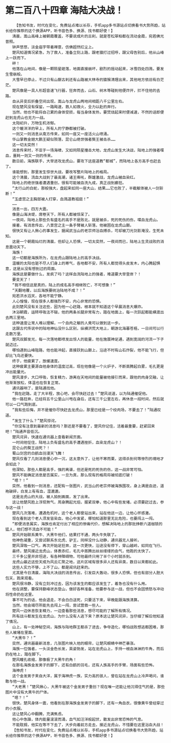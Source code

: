 # 第二百八十四章 海陆大决战！
        【告知书友，时代在变化，免费站点难以长存，手机app多书源站点切换看书大势所趋，站长给你推荐的这个换源APP，听书音色多、换源、找书都好使！】
       清晨，嵩山高峰上被朝霞覆盖，不要说成片的古刹，就是苍松翠柏都在流动金霞，宛若佛光普照。
       钟声悠悠，淡金庙宇带着禅意，仿佛超然红尘上。
       楚风知道情况紧急，为了救人，准备立刻上路，跟老猿打过招呼，跟父母告别后，他从山峰上一跃而下。
       砰！
       他落在山地间，像是一颗陨星砸落，地面直接崩坏，剧烈的摇动起来，冰雪四处四溅，要发生雪崩般。
       大雪早已停止，不过只有山巅古刹还有山路被大林寺的猿猴清理出来，其他地方依旧有白茫茫。
       楚风像是一具人形超音速飞行器，狂奔而去，山石、树木等碰到他便炸开，拦不住他的去路。
       自从异变后折叠空间出现，嵩山与龙虎山两地间相距八千公里左右。
       现在楚风没有保留，一路飚速，救人如救火，全力以赴的奔行。
       当然，他也不能将自己累的身体受损，每当身体发热，要焚烧起来时便减速，不然的话即便赶到龙虎山也无力一战。
       太阳初升，万物生机浓郁。
       这个暖洋洋的早上，所有人的宁静都被打破。
       一则又一则消息从南方传来，如同一座又一座活火山喷涌。
       华山掌教金翅大鹏王疑似殒落，昆仑山绝世强者獒王被击杀……
       这一切太突然！
       消息传来时，不亚于一场海啸，又如同陨星撞击大地，龙虎山发生大决战，陆地上的强者喋血，噩耗一则又一则的传来。
       数日前，海族联手，大举进攻龙虎山，要攻下这座道教“都城”，而陆地上各方高手也赶去了。
       谁能想到，那里发生惊世大战，要改写整片陆地上的格局。
       这个清晨，流血大战到了最高潮，诸王嘶吼，群雄激战，龙虎山被血染红。
       陆地上的绝世强者遭遇重创，很有可能被血洗九成，真正战到癫狂。
       “太行山的白蛇，那般强大，盘起来如同一座大山，结果……它也败了，半截躯体被人一剑斩断！”
       “玉虚宫之主胸部被人打穿，血溅道教祖庭！”
       ……
       消息一出，四方大震。
       像是山海决堤，席卷天下，所有人都被惊呆了。
       一夜间，陆地上那些负有盛名的高手不是败北，就是被杀，死的死伤的伤，喋血龙虎山。
       接着，有消息传出，八景宫之主一条手臂被人斩落，他被困在龙虎山巅。
       很快又有让人揪心的事发生，据闻武当山的老宗师浴血搏杀，可却被刀光剑影淹没，生死未知。
       这是一个朝霞灿烂的清晨，但却让人恐惧，一切太突然，一夜间而已，陆地上生灵战败的消息震动天下。
       海族！
       这一切都是海族所为，在龙虎山跟陆地上的高手决战。
       温暖的太阳也驱不尽人们身上的寒气，各地都不安，所有人都觉得头皮发木，内心腾起惧意，这是从没有想到过的局面。
       海族这是要做什么，发疯了吗？这样血洗陆地上的强者，难道要大举登岸？！
       要变天了！
       “我不相信这是真的，陆上的成名高手相继败亡，不可想象！”
       “天翻地覆，以后海族要统治陆地不成？！”
       宛若洪水滔天，各地不能宁静。
       人心惶惶，现在很多人都强烈不安，内心非常的恐惧。
       此刻楚风没有关注这些，因为他一心赶路，根本就不知道这个早晨消息大爆炸。
       沐浴朝霞，运转呼吸法不辍，他的两条长腿非常有力，踏在地面上，每一次跃起都能横渡出去两三里地。
       这种速度让常人难以理解，一个血肉之躯的人竟可以做到这一步。
       这跟古代传说中的陆地神仙没什么区别，纵横洪荒大地上，朝游北海暮苍梧，一日间可以行走数万里。
       楚风双脚发光，每一次落地都喷发出惊人的能量，他在施展神足通，遇到宽阔的河流一下子就迈过。
       哪怕遇到山峰阻路，他也能冲起，直接跃到山巅上，沿途不时有山石炸裂，他不能飞行，但却比飞鸟还要快。
       终于，他疲累了，放缓速度。
       这种疲累主要源自他身体的温度过高，现在他像是一个火炉子，不断蒸腾起白雾，毛孔更是冲出能量光。
       楚风漫步，大口呼吸，恢复精力，游离在天地间的能量被他接引而来，跟他的肉身交融，让他渐渐放松，体温也在恢复正常。
       通讯器响了，是陆通找他。
       “我在赶路，走了大半程，放心吧，会尽快赶过去！”楚风说道，以为陆通催促他。
       他一路狂奔，已经将五千公里山川甩在身后，还有三千公里左右，再休息一段时间，然后就可以一口气跑到底。
       “我有些后悔，并不是催你尽快赶去龙虎山，那里已经是一个绞肉场，不要去了！”陆通叹道。
       “发生了什么？”楚风惊诧。
       “你没有注意到最新的消息吗？那还是不要看了，楚风你记住，活着最重要，赶紧回来吧！”陆通声音低沉。
       楚风诧异，快速在通讯器上查看新闻页面。
       一时间他怔住，陆地上负有盛名的高手遭遇挫折，血染龙虎山？！
       昆仑山的獒王战死？！
       蜀山剑宫的白鹤血羽漫天飞舞！
       楚风仅看了几则消息便心中一沉，这太意外了，让他不寒而栗，这得杀到何等惨烈的境地才会如此？
       他深知，那些人都是高手，强的离谱，但还是死的死伤的伤，这一战非常可怕。
       楚风不能确定消息是否属实，一旦为真，那么现有的格局将被彻底打破！
       “嗯？！”
       突然，他看到一则消息，还配有一张图片，武当山的老宗师被海族围攻，身上满是血迹，道袍破碎，白发上有有血，湿漉漉。
       这是龙虎山的大战，被人拍到画面，发了出来。
       这让他楚风脸上浮现煞气，周身腾起光焰，握紧双拳，他心中有些发堵，必须要赶过去，参与这一战！
       楚风几次落难，遭遇危机时，这个老人都曾站出来，站在他这一边，让他心怀感激。
       现在看到这个老人须发皆染血，他心中发紧，哪怕知道那里无比危险，也要闯上一闯。
       “即便消息属实，海族也肯定付出了相应的惨痛代价，想解决陆地上的那批挣断六道枷锁的猛人，他们想不流血不可能！”
       楚风开始联系黄牛、大黑牛他们，结果打不通，两头牛失联了。
       他神色凝重，又尝试联系东北虎、驴王，同样没什么动静，通讯器无人接听。
       楚风深吸一口气，再次开始足狂奔，这一次更快，沿途没有停下，穿山越岭，如同在飞行。
       最终，楚风接近龙虎山，体表赤红，毛孔中蒸腾出丝丝缕缕的血气，他跑的太快了。
       三千多公里并非坦途，有各种障碍物，可他最终只用了半个小时就杀到。
       龙虎山最近这些天成为风云汇聚之地，这片区域有很多异人还有异类，数日以来都如此。
       这些人实力不够，上不了山，都是闻讯赶来的。
       尤其是今日清晨，海陆大决战的消息传出，引发巨大轰动，很多人恐惧，但也有部分人胆大包天，跑来观看。
       楚风很冷静，没有立刻冲过去，因为该发生的都应该发生了，着急也没有什么用。
       他在调整，要保持巅峰状态登山，做好各种准备，他要参与这一战，但也不会因愤怒与冲动将性命扔在这里。
       事不可为的话，他会退走，不会白白送死，只要活下来，早晚能跟海族清算。
       当然，他会竭尽所能先去闯上一闯，尝试营救一些人。
       楚风一边休息恢复精力，一边查看那些消息，想尽可能的了解所有情况。
       所有战斗都发生在龙虎山，为什么没有人逃下来？原本这让楚风诧异，当仔细了解后他知道了情况。
       山上，有一处神秘空间，海族与陆地群王都杀了进去，争夺造化，哪怕战败想逃都困难，那些人被堵在里面。
       “大黑牛？！”
       突然，通讯器最新消息，几张图片映入他的眼帘，让楚风眼睛中神芒暴涨。
       海族一位强者，一头淡金色长发，英姿勃发，站在龙虎山上，手持一根血淋淋的牛角，而后扔在地上，踏在脚下。
       楚风瞳孔收缩，那像极了大黑牛的角！
       在那名海族金发男子的脚下，还有白鹤的羽毛，还有人族高手的手臂，场面有些恐怖。
       海神虎！
       这个金发男子来自大洋，属于海神虎一族，实力高的骇人，曾在站在龙虎山上冷声喝问，谁敢与他一战。
       “大老黑！”楚风揪心，大黑牛被这个金发男子重创？现在唯一还能让他沉得住气的是，那些图片中没有大黑牛的尸体。
       “嗯？！”
       很快，楚风身体一震，他看到在那海族金发男子的脚下，还有一角血衣，很像黄牛曾经穿过的小衣服。
       这让楚风心中翻腾，充满焦虑。
       他心中急躁，体内能量滚滚而涌，血气如汪洋般起伏，散发出非常恐怖的气息。
       不能耽搁，他实在等不下去了，大步向着前方走去，接近龙虎山，不惜要在这里浴血大战！
       【告知书友，时代在变化，免费站点难以长存，手机app多书源站点切换看书大势所趋，站长给你推荐的这个换源APP，听书音色多、换源、找书都好使！】